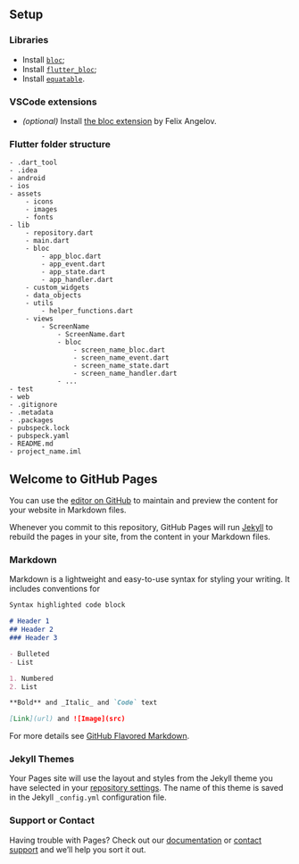 ## Setup

### Libraries
- Install [`bloc`](https://bloclibrary.dev/#/);
- Install [`flutter_bloc`](https://pub.dev/packages/flutter_bloc);
- Install [`equatable`](https://pub.dev/packages/equatable).

### VSCode extensions
- _(optional)_ Install [the bloc extension](https://github.com/felangel/bloc/tree/master/extensions/vscode) by Felix Angelov.

### Flutter folder structure
```
- .dart_tool
- .idea
- android
- ios
- assets
	- icons
	- images
	- fonts
- lib
	- repository.dart
	- main.dart
	- bloc
		- app_bloc.dart
		- app_event.dart
		- app_state.dart
		- app_handler.dart
	- custom_widgets
	- data_objects
	- utils
		- helper_functions.dart
	- views
		- ScreenName
			- ScreenName.dart
			- bloc
				- screen_name_bloc.dart
				- screen_name_event.dart
				- screen_name_state.dart
				- screen_name_handler.dart
			- ...
- test
- web
- .gitignore
- .metadata
- .packages
- pubspeck.lock
- pubspeck.yaml
- README.md
- project_name.iml
```

## Welcome to GitHub Pages

You can use the [editor on GitHub](https://github.com/papaoloba/wisebloc/edit/master/index.md) to maintain and preview the content for your website in Markdown files.

Whenever you commit to this repository, GitHub Pages will run [Jekyll](https://jekyllrb.com/) to rebuild the pages in your site, from the content in your Markdown files.

### Markdown

Markdown is a lightweight and easy-to-use syntax for styling your writing. It includes conventions for

```markdown
Syntax highlighted code block

# Header 1
## Header 2
### Header 3

- Bulleted
- List

1. Numbered
2. List

**Bold** and _Italic_ and `Code` text

[Link](url) and ![Image](src)
```

For more details see [GitHub Flavored Markdown](https://guides.github.com/features/mastering-markdown/).

### Jekyll Themes

Your Pages site will use the layout and styles from the Jekyll theme you have selected in your [repository settings](https://github.com/papaoloba/wisebloc/settings). The name of this theme is saved in the Jekyll `_config.yml` configuration file.

### Support or Contact

Having trouble with Pages? Check out our [documentation](https://help.github.com/categories/github-pages-basics/) or [contact support](https://github.com/contact) and we’ll help you sort it out.
